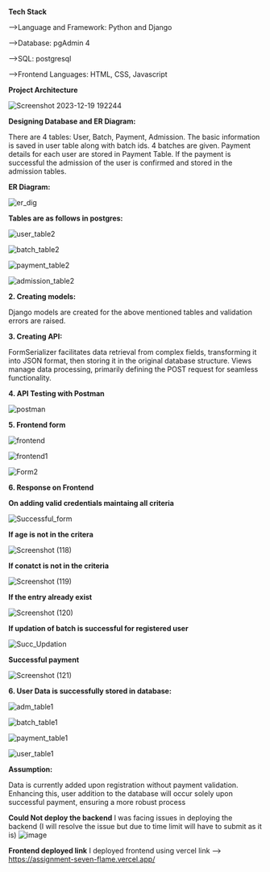 **Tech Stack**

-->Language and Framework: Python and Django

-->Database: pgAdmin 4

-->SQL: postgresql

-->Frontend Languages: HTML, CSS, Javascript

**Project Architecture**

![Screenshot 2023-12-19 192244](https://github.com/VartikaB/Flexmoney_YogaForm/assets/81951781/a0be37a0-9de8-4646-a00c-a9647e56bbc4)

**Designing Database and ER Diagram:**


There are 4 tables: User, Batch, Payment, Admission. The basic information is saved in user table along with batch ids. 4 batches are given. Payment details for each user are stored in Payment Table. If the payment is successful the admission of the user is confirmed and stored in the admission tables.


**ER Diagram:**

![er_dig](https://github.com/VartikaB/Flexmoney_YogaForm/assets/81951781/9da82d7c-9556-459c-8e32-3bec95bccd99)

**Tables are as follows in postgres:**

![user_table2](https://github.com/VartikaB/Flexmoney_YogaForm/assets/81951781/a41e95c4-67e1-49a5-9233-72efd5de50db)

![batch_table2](https://github.com/VartikaB/Flexmoney_YogaForm/assets/81951781/b5da6a20-3025-4153-8c4d-61e02e0655e0)

![payment_table2](https://github.com/VartikaB/Flexmoney_YogaForm/assets/81951781/937ccada-d93a-42e2-93cf-9ea9e478ad82)

![admission_table2](https://github.com/VartikaB/Flexmoney_YogaForm/assets/81951781/d610916d-9301-4f5d-81a5-42432ef8240e)

**2. Creating models:**

Django models are created for the above mentioned tables and validation errors are raised.

**3. Creating API:**

FormSerializer facilitates data retrieval from complex fields, transforming it into JSON format, then storing it in the original database structure. Views manage data processing, primarily defining the POST request for seamless functionality.


**4. API Testing with Postman**

![postman](https://github.com/VartikaB/Flexmoney_YogaForm/assets/81951781/24e0861b-58dc-4fe0-81a8-90ef3eb70b72)

**5. Frontend form**

![frontend](https://github.com/VartikaB/Flexmoney_YogaForm/assets/81951781/3ec6c341-41cf-497c-ad50-436cf1bc58aa)

![frontend1](https://github.com/VartikaB/Flexmoney_YogaForm/assets/81951781/b3b2bfa5-9a1d-4ed3-a864-6439e02d0c18)

![Form2](https://github.com/VartikaB/Flexmoney_YogaForm/assets/81951781/6d722213-a37a-4e33-aaa7-6e4be0931313)


**6. Response on Frontend**




**On adding valid credentials maintaing all criteria**

![Successful_form](https://github.com/VartikaB/Flexmoney_YogaForm/assets/81951781/31694b51-8348-4cf7-a317-d9499a939f51)

**If age is not in the critera**

![Screenshot (118)](https://github.com/VartikaB/Flexmoney_YogaForm/assets/81951781/a4fabc81-2b1f-4f46-ac89-ee6d228a234d)

**If conatct is not in the criteria**

![Screenshot (119)](https://github.com/VartikaB/Flexmoney_YogaForm/assets/81951781/d9937411-d30c-452e-a32c-c3936f8185e1)

**If the entry already exist**

![Screenshot (120)](https://github.com/VartikaB/Flexmoney_YogaForm/assets/81951781/88647516-d983-49d9-9f13-1d73a8ee74e2)

**If updation of batch is successful for registered user**

![Succ_Updation](https://github.com/VartikaB/Flexmoney_YogaForm/assets/81951781/0210aa99-f86a-43d3-a109-c84de9f7bb6f)

**Successful payment**

![Screenshot (121)](https://github.com/VartikaB/Flexmoney_YogaForm/assets/81951781/978bd1ba-8fa4-451d-ac90-3baa0dc3b03a)




**6. User Data is successfully stored in database:**

![adm_table1](https://github.com/VartikaB/Flexmoney_YogaForm/assets/81951781/a0d55d93-f83e-424a-ab88-a53fdb1f3374)

![batch_table1](https://github.com/VartikaB/Flexmoney_YogaForm/assets/81951781/c4ff440a-3a0c-42cd-83f4-7ff75a6d1aad)

![payment_table1](https://github.com/VartikaB/Flexmoney_YogaForm/assets/81951781/b63adafd-2846-40f2-84b0-33cd8a505e6c)

![user_table1](https://github.com/VartikaB/Flexmoney_YogaForm/assets/81951781/eb3cf0e8-2ced-4657-b996-648dee71ebe0)

**Assumption:**

Data is currently added upon registration without payment validation. Enhancing this, user addition to the database will occur solely upon successful payment, ensuring a more robust process

**Could Not deploy the backend**
I was facing issues in deploying the backend (I will resolve the issue but due to time limit will have to submit as it is)
![image](https://github.com/VartikaB/Assignment/assets/81951781/9d043956-178a-499e-9669-62523b45501b)

**Frontend deployed link**
I deployed frontend using vercel 
link --> https://assignment-seven-flame.vercel.app/



